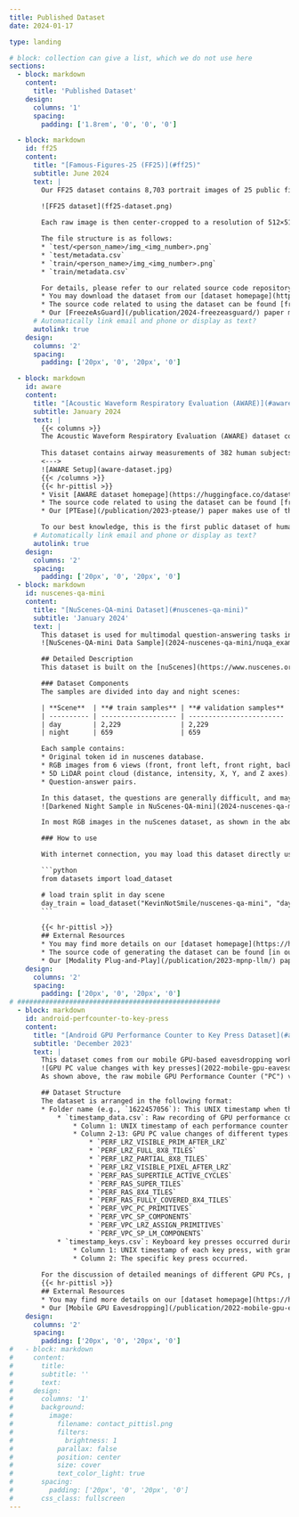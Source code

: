 ```yaml
---
title: Published Dataset
date: 2024-01-17

type: landing

# block: collection can give a list, which we do not use here
sections:
  - block: markdown
    content:
      title: 'Published Dataset'
    design:
      columns: '1'
      spacing:
        padding: ['1.8rem', '0', '0', '0']

  - block: markdown
    id: ff25
    content:
      title: "[Famous-Figures-25 (FF25)](#ff25)"
      subtitle: June 2024
      text: |
        Our FF25 dataset contains 8,703 portrait images of 25 public figures and the corresponding text descriptions. All the images were crawled from publicly available sources on the Web. These 25 subjects include politicians, movie stars, writers, athletes and businessmen, with diverse genders, races, and career domains. As shown in Figure 11, the dataset contains 400-1,300 images of each subject.

        ![FF25 dataset](ff25-dataset.png)
        
        Each raw image is then center-cropped to a resolution of 512×512. For each image, we use a pre-trained BLIP2 image captioning model to generate the corresponding text description, and prompt BLIP2 with the input of `“a photo of <person_name> which shows”` to avoid hallucination.

        The file structure is as follows:
        * `test/<person_name>/img_<img_number>.png`
        * `test/metadata.csv`
        * `train/<person_name>/img_<img_number>.png`
        * `train/metadata.csv`

        For details, please refer to our related source code repository and paper.
        * You may download the dataset from our [dataset homepage](https://huggingface.co/datasets/hosiet/famous-figures-25).
        * The source code related to using the dataset can be found [from our GitHub repository](https://github.com/pittisl/FreezeAsGuard).
        * Our [FreezeAsGuard](/publication/2024-freezeasguard/) paper makes use of the FF25 dataset.
      # Automatically link email and phone or display as text?
      autolink: true
    design:
      columns: '2'
      spacing:
        padding: ['20px', '0', '20px', '0']

  - block: markdown
    id: aware
    content:
      title: "[Acoustic Waveform Respiratory Evaluation (AWARE)](#aware)"
      subtitle: January 2024
      text: |
        {{< columns >}}
        The Acoustic Waveform Respiratory Evaluation (AWARE) dataset consists of a group of human airway measurements, produced by our integrated AI and sensing systems for smart pulmonary telemedicine.
        
        This dataset contains airway measurements of 382 human subjects, including patients with various pulmonary diseases and healthy control subjects, recruited from the Children's Hospital of Pittsburgh during the past 3 years. The contents of the dataset include raw WAV files from acoustic sensing, segmented and aligned acoustic signal pulses, and processed measurements of airway cross-sectional areas.
        <--->
        ![AWARE Setup](aware-dataset.jpg)
        {{< /columns >}}
        {{< hr-pittisl >}}
        * Visit [AWARE dataset homepage](https://huggingface.co/datasets/ericyxy98/AWARE) for more information.
        * The source code related to using the dataset can be found [from our GitHub repository](https://github.com/pittisl/PTEase).
        * Our [PTEase](/publication/2023-ptease/) paper makes use of the AWARE dataset.

        To our best knowledge, this is the first public dataset of human airway measurements with pulmonary diseases, and we welcome any feedback from the smart health research community.
      # Automatically link email and phone or display as text?
      autolink: true
    design:
      columns: '2'
      spacing:
        padding: ['20px', '0', '20px', '0']
  - block: markdown
    id: nuscenes-qa-mini
    content:
      title: "[NuScenes-QA-mini Dataset](#nuscenes-qa-mini)"
      subtitle: 'January 2024'
      text: |
        This dataset is used for multimodal question-answering tasks in autonomous driving scenarios. We created this dataset based on [nuScenes-QA dataset](https://github.com/qiantianwen/NuScenes-QA) for evaluation in our paper [Modality Plug-and-Play: Elastic Modality Adaptation in Multimodal LLMs for Embodied AI](/publication/2023-mpnp-llm/). The dataset is stored on [HuggingFace](https://huggingface.co/datasets/KevinNotSmile/nuscenes-qa-mini).
        ![NuScenes-QA-mini Data Sample](2024-nuscenes-qa-mini/nuqa_example.png)

        ## Detailed Description
        This dataset is built on the [nuScenes](https://www.nuscenes.org/) mini-split, where we obtain the QA pairs from the [original nuScenes-QA dataset](https://github.com/qiantianwen/NuScenes-QA). Each data sample contains **6-view RGB camera captures, a 5D LiDAR point cloud, and a corresponding text QA pair**. The data in the nuScenes-QA dataset is collected from driving scenes in cities of Boston and Singapore with diverse locations, time, and weather conditions.

        ### Dataset Components
        The samples are divided into day and night scenes:

        | **Scene**  | **# train samples** | **# validation samples** |
        | ---------- | ------------------- | ------------------------ |
        | day        | 2,229               | 2,229                    |
        | night      | 659                 | 659                      |

        Each sample contains:
        * Original token id in nuscenes database. 
        * RGB images from 6 views (front, front left, front right, back, back left, back right).
        * 5D LiDAR point cloud (distance, intensity, X, Y, and Z axes).
        * Question-answer pairs.

        In this dataset, the questions are generally difficult, and may require multiple hops of reasoning over the RGB and LiDAR data. For example, to answer the sample question in the above figure, the ML model needs to first identify in which direction the “construction vehicle” appears, and then counts the number of “parked trucks” in that direction. In our evaluations, we further cast the question-answering (QA) as an open-ended text generation task. This is more challenging than the evaluation setup in the [original nuScenes-QA paper](https://arxiv.org/abs/2305.14836), where an answer set is predefined and the QA task is a classification task over this predefined answer set.
        ![Darkened Night Sample in NuScenes-QA-mini](2024-nuscenes-qa-mini/nuqa_darken_1.png)

        In most RGB images in the nuScenes dataset, as shown in the above figure - Left, the lighting conditions in night scenes are still abundant (e.g., with street lights), and we hence further reduce the brightness of RGB captures in night scenes by 80% and apply Gaussian blur with a radius of 7, as shown in the above figure - Right. By applying such preprocessing to the RGB views in night scenes, we obtain the training and validation splits of night scenes with 659 samples for each split. On the other hand, the RGB views in daytime scenes remain as the origin. The day split contains 2,229 for training and 2,229 for validation respectively. 

        ### How to use

        With internet connection, you may load this dataset directly using [HuggingFace Datasets library](https://huggingface.co/docs/datasets/index):

        ```python
        from datasets import load_dataset

        # load train split in day scene
        day_train = load_dataset("KevinNotSmile/nuscenes-qa-mini", "day", split="train")
        ```

        {{< hr-pittisl >}}
        ## External Resources
        * You may find more details on our [dataset homepage](https://huggingface.co/datasets/KevinNotSmile/nuscenes-qa-mini).
        * The source code of generating the dataset can be found [in our GitHub repository](https://github.com/pittisl/mPnP-LLM/tree/main/nuqamini).
        * Our [Modality Plug-and-Play](/publication/2023-mpnp-llm/) paper utilizes this dataset.
    design:
      columns: '2'
      spacing:
        padding: ['20px', '0', '20px', '0']
# ###################################################
  - block: markdown
    id: android-perfcounter-to-key-press
    content:
      title: "[Android GPU Performance Counter to Key Press Dataset](#android-perfcounter-to-key-press)"
      subtitle: 'December 2023'
      text: |
        This dataset comes from our mobile GPU-based eavesdropping work, [Eavesdropping user credentials via GPU side channels on smartphones](/publication/2022-mobile-gpu-eavesdropping/), presented at the 27th ACM International Conference on Architectural Support for Programming Languages and Operating Systems (ASPLOS 2022). It contains 3,466 traces of mapping between the on-screen keyboard key presses and corresponding Snapdragon Adreno GPU performance counter changes collected on device in the meantime.
        ![GPU PC value changes with key presses](2022-mobile-gpu-eavesdropping/mobilegpu-key-press-pc-change.png)
        As shown above, the raw mobile GPU Performance Counter ("PC") value changes when screen display changes, including key board pop-up events, key disappearance events, and all other miscellaneous graphics changes. All GPU PC changes are recorded in the raw traces.

        ## Dataset Structure
        The dataset is arranged in the following format:
        * Folder name (e.g., `1622457056`): This UNIX timestamp when the experiment took place.
            * `timestamp_data.csv`: Raw recording of GPU performance counter changes during the experiment.
                * Column 1: UNIX timestamp of each performance counter value change event, with granularity of 1 microseconds.
                * Column 2-13: GPU PC value changes of different types:
                    * `PERF_LRZ_VISIBLE_PRIM_AFTER_LRZ`
                    * `PERF_LRZ_FULL_8X8_TILES`
                    * `PERF_LRZ_PARTIAL_8X8_TILES`
                    * `PERF_LRZ_VISIBLE_PIXEL_AFTER_LRZ`
                    * `PERF_RAS_SUPERTILE_ACTIVE_CYCLES`
                    * `PERF_RAS_SUPER_TILES`
                    * `PERF_RAS_8X4_TILES`
                    * `PERF_RAS_FULLY_COVERED_8X4_TILES`
                    * `PERF_VPC_PC_PRIMITIVES`
                    * `PERF_VPC_SP_COMPONENTS`
                    * `PERF_VPC_LRZ_ASSIGN_PRIMITIVES`
                    * `PERF_VPC_SP_LM_COMPONENTS`
            * `timestamp_keys.csv`: Keyboard key presses occurred during the experiment.
                * Column 1: UNIX timestamp of each key press, with granularity of 1 microseconds.
                * Column 2: The specific key press occurred.
    
        For the discussion of detailed meanings of different GPU PCs, please refer to Section 4 of [our paper](https://doi.org/10.1145/3503222.3507757).
        {{< hr-pittisl >}}
        ## External Resources
        * You may find more details on our [dataset homepage](https://huggingface.co/datasets/hosiet/android-perfcounter-to-key-press).
        * Our [Mobile GPU Eavesdropping](/publication/2022-mobile-gpu-eavesdropping/) paper provides more information on the background and information leakage based on GPU PCs.
    design:
      columns: '2'
      spacing:
        padding: ['20px', '0', '20px', '0']
#   - block: markdown
#     content:
#       title:
#       subtitle: ''
#       text:
#     design:
#       columns: '1'
#       background:
#         image: 
#           filename: contact_pittisl.png
#           filters:
#             brightness: 1
#           parallax: false
#           position: center
#           size: cover
#           text_color_light: true
#       spacing:
#         padding: ['20px', '0', '20px', '0']
#       css_class: fullscreen
---
```


